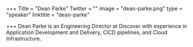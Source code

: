 +++
Title = "Dean Parke"
Twitter = ""
image = "dean-parke.png"
type = "speaker"
linktitle = "dean-parke"

+++
Dean Parke is an Engineering Director at Discover with experience in Application Development and Delivery, CICD pipelines, and Cloud Infrastructure.

